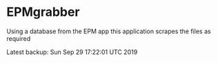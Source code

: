 # EPMgrabber
Using a database from the EPM app this application scrapes the files as required


Latest backup: Sun Sep 29 17:22:01 UTC 2019
